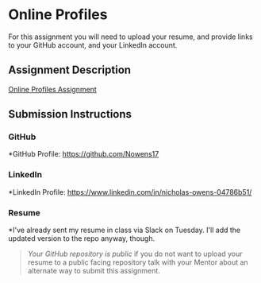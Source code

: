 # Online Profiles
For this assignment you will need to upload your resume, and provide links to your GitHub account, and your LinkedIn account.

## Assignment Description
[Online Profiles Assignment](https://education.launchcode.org/liftoff/assignments/online-profiles/)

## Submission Instructions
 
### GitHub
*GitHub Profile: https://github.com/Nowens17
 
### LinkedIn
*LinkedIn Profile: https://www.linkedin.com/in/nicholas-owens-04786b51/
### Resume
*I've already sent my resume in class via Slack on Tuesday. I'll add the updated version to the repo anyway, though.

> *Your GitHub repository is public* if you do not want to upload your resume to a public facing repository talk with your Mentor about an alternate way to submit this assignment.

